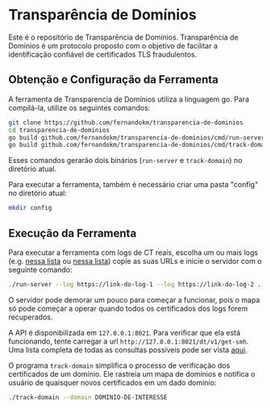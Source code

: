 # Transparência de Domínios

Este é o repositório de Transparência de Domínios. Transparência de Domínios é
um protocolo proposto com o objetivo de facilitar a identificação confiável
de certificados TLS fraudulentos.

## Obtenção e Configuração da Ferramenta

A ferramenta de Transparencia de Domínios utiliza a linguagem go.
Para compilá-la, utilize os seguintes comandos:

```bash
git clone https://github.com/fernandokm/transparencia-de-dominios
cd transparencia-de-dominios
go build github.com/fernandokm/transparencia-de-dominios/cmd/run-server
go build github.com/fernandokm/transparencia-de-dominios/cmd/track-domain
```

Esses comandos gerarão dois binários (`run-server` e `track-domain`)
no diretório atual.

Para executar a ferramenta, também é necessário criar uma pasta "config"
no diretório atual:

```bash
mkdir config
```

## Execução da Ferramenta

Para executar a ferramenta com logs de CT reais, escolha um ou mais logs
(e.g. [nessa lista](https://ct.cloudflare.com/logs) ou
[nessa lista](https://www.gstatic.com/ct/log_list/v2/log_list.json))
copie as suas URLs e inicie o servidor com o seguinte comando:

```bash
./run-server --log https://link-do-log-1 --log https://link-do-log-2 ...
```

O servidor pode demorar um pouco para começar a funcionar, pois o mapa
só pode começar a operar quando todos os certificados dos logs forem
recuperados.

A API é disponibilizada em `127.0.0.1:8021`. Para verificar que ela está
funcionando, tente carregar a url `http://127.0.0.1:8021/dt/v1/get-smh`.
Uma lista completa de todas as consultas possíveis pode ser vista
[aqui](API.md).

O programa `track-domain` simplifica o processo de verificação
dos certificados de um domínio. Ele rastreia um mapa de domínios
e notifica o usuário de quaisquer novos certificados em um dado domínio:

```bash
./track-domain --domain DOMINIO-DE-INTERESSE
```
